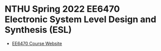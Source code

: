 # NTHU Spring 2022 EE6470 </br> Electronic System Level Design and Synthesis (ESL)
- [EE6470 Course Website](https://www.ee.nthu.edu.tw/ee647000/)
